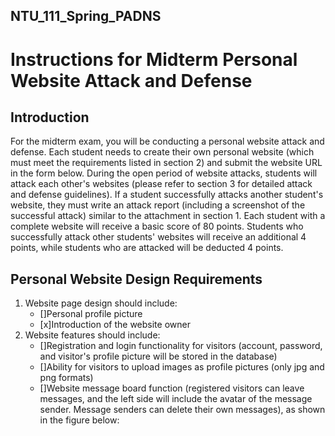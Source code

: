 ## NTU_111_Spring_PADNS

# Instructions for Midterm Personal Website Attack and Defense

## Introduction
For the midterm exam, you will be conducting a personal website attack and defense. Each student needs to create their own personal website (which must meet the requirements listed in section 2) and submit the website URL in the form below. During the open period of website attacks, students will attack each other's websites (please refer to section 3 for detailed attack and defense guidelines). If a student successfully attacks another student's website, they must write an attack report (including a screenshot of the successful attack) similar to the attachment in section 1. Each student with a complete website will receive a basic score of 80 points. Students who successfully attack other students' websites will receive an additional 4 points, while students who are attacked will be deducted 4 points.

## Personal Website Design Requirements
1. Website page design should include:
   - []Personal profile picture
   - [x]Introduction of the website owner
2. Website features should include:
   - []Registration and login functionality for visitors (account, password, and visitor's profile picture will be stored in the database)
   - []Ability for visitors to upload images as profile pictures (only jpg and png formats)
   - []Website message board function (registered visitors can leave messages, and the left side will include the avatar of the message sender. Message senders can delete their own messages), as shown in the figure below:


